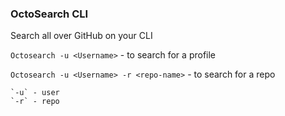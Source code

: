 ### OctoSearch CLI

Search all over GitHub on your CLI

`Octosearch -u <Username>` - to search for a profile

`Octosearch -u <Username> -r <repo-name>` - to search for a repo

    `-u` - user
    `-r` - repo
